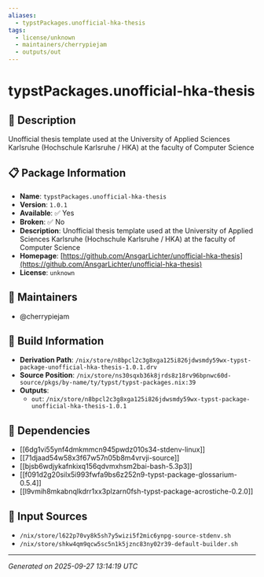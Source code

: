 ```yaml
---
aliases:
  - typstPackages.unofficial-hka-thesis
tags:
  - license/unknown
  - maintainers/cherrypiejam
  - outputs/out
---
```


# typstPackages.unofficial-hka-thesis

## 📝 Description

Unofficial thesis template used at the University of Applied Sciences Karlsruhe (Hochschule Karlsruhe / HKA) at the faculty of Computer Science

## 📋 Package Information

- **Name**: `typstPackages.unofficial-hka-thesis`
- **Version**: `1.0.1`
- **Available**: ✅ Yes
- **Broken**: ✅ No
- **Description**: Unofficial thesis template used at the University of Applied Sciences Karlsruhe (Hochschule Karlsruhe / HKA) at the faculty of Computer Science
- **Homepage**: [https://github.com/AnsgarLichter/unofficial-hka-thesis](https://github.com/AnsgarLichter/unofficial-hka-thesis)
- **License**: `unknown`
## 👥 Maintainers

- @cherrypiejam


## 🔧 Build Information

- **Derivation Path**: `/nix/store/n8bpcl2c3g8xga125i826jdwsmdy59wx-typst-package-unofficial-hka-thesis-1.0.1.drv`
- **Source Position**: `/nix/store/ns30sqxb36k8jrds8z18rv96bpnwc60d-source/pkgs/by-name/ty/typst/typst-packages.nix:39`
- **Outputs**:
  - `out`:  `/nix/store/n8bpcl2c3g8xga125i826jdwsmdy59wx-typst-package-unofficial-hka-thesis-1.0.1`

## 🔗 Dependencies

- [[6dg1vi55ynf4dmkmmcn945pwdz010s34-stdenv-linux]]
- [[71djaad54w58x3f67w57n05b8m4vrvji-source]]
- [[bjsb6wdjykafnkixq156qdvmxhsm2bai-bash-5.3p3]]
- [[f091d2g20silx5i993fwfa9bs6z252n9-typst-package-glossarium-0.5.4]]
- [[l9vmih8mkabnqlkdrr1xx3plzarn0fsh-typst-package-acrostiche-0.2.0]]

## 📁 Input Sources

- `/nix/store/l622p70vy8k5sh7y5wizi5f2mic6ynpg-source-stdenv.sh`
- `/nix/store/shkw4qm9qcw5sc5n1k5jznc83ny02r39-default-builder.sh`

---
*Generated on 2025-09-27 13:14:19 UTC*
